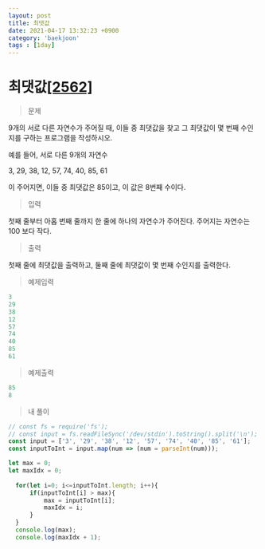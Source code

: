 ```yaml
---
layout: post
title: 최댓값
date: 2021-04-17 13:32:23 +0900
category: 'baekjoon'
tags : [1day]
---
```

# 최댓값[[2562]][최댓값]
>문제

9개의 서로 다른 자연수가 주어질 때, 이들 중 최댓값을 찾고 그 최댓값이 몇 번째 수인지를 구하는 프로그램을 작성하시오.

예를 들어, 서로 다른 9개의 자연수

3, 29, 38, 12, 57, 74, 40, 85, 61

이 주어지면, 이들 중 최댓값은 85이고, 이 값은 8번째 수이다.

>입력

첫째 줄부터 아홉 번째 줄까지 한 줄에 하나의 자연수가 주어진다. 주어지는 자연수는 100 보다 작다.

>출력

첫째 줄에 최댓값을 출력하고, 둘째 줄에 최댓값이 몇 번째 수인지를 출력한다.

>예제입력

```cpp
3
29
38
12
57
74
40
85
61
```
>예제출력

```cpp
85
8
```

>내 풀이

```javascript
// const fs = require('fs');
// const input = fs.readFileSync('/dev/stdin').toString().split('\n');
const input = ['3', '29', '38', '12', '57', '74', '40', '85', '61'];
const inputToInt = input.map(num => (num = parseInt(num)));

let max = 0;
let maxIdx = 0;
  
  for(let i=0; i<=inputToInt.length; i++){
      if(inputToInt[i] > max){
          max = inputToInt[i];
          maxIdx = i;
      }
  }
  console.log(max);
  console.log(maxIdx + 1);
```

[최댓값]:https://www.acmicpc.net/problem/2562